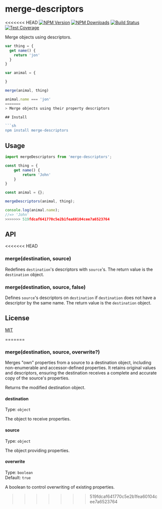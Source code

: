 # merge-descriptors

<<<<<<< HEAD
[![NPM Version][npm-image]][npm-url]
[![NPM Downloads][downloads-image]][downloads-url]
[![Build Status][travis-image]][travis-url]
[![Test Coverage][coveralls-image]][coveralls-url]

Merge objects using descriptors.

```js
var thing = {
  get name() {
    return 'jon'
  }
}

var animal = {

}

merge(animal, thing)

animal.name === 'jon'
=======
> Merge objects using their property descriptors

## Install

```sh
npm install merge-descriptors
```

## Usage

```js
import mergeDescriptors from 'merge-descriptors';

const thing = {
	get name() {
		return 'John'
	}
}

const animal = {};

mergeDescriptors(animal, thing);

console.log(animal.name);
//=> 'John'
>>>>>>> 519fdcaf641770c5e2b1fea60104cee7a6523764
```

## API

<<<<<<< HEAD
### merge(destination, source)

Redefines `destination`'s descriptors with `source`'s. The return value is the
`destination` object.

### merge(destination, source, false)

Defines `source`'s descriptors on `destination` if `destination` does not have
a descriptor by the same name. The return value is the `destination` object.

## License

[MIT](LICENSE)

[npm-image]: https://img.shields.io/npm/v/merge-descriptors.svg
[npm-url]: https://npmjs.org/package/merge-descriptors
[travis-image]: https://img.shields.io/travis/component/merge-descriptors/master.svg
[travis-url]: https://travis-ci.org/component/merge-descriptors
[coveralls-image]: https://img.shields.io/coveralls/component/merge-descriptors/master.svg
[coveralls-url]: https://coveralls.io/r/component/merge-descriptors?branch=master
[downloads-image]: https://img.shields.io/npm/dm/merge-descriptors.svg
[downloads-url]: https://npmjs.org/package/merge-descriptors
=======
### merge(destination, source, overwrite?)

Merges "own" properties from a source to a destination object, including non-enumerable and accessor-defined properties. It retains original values and descriptors, ensuring the destination receives a complete and accurate copy of the source's properties.

Returns the modified destination object.

#### destination

Type: `object`

The object to receive properties.

#### source

Type: `object`

The object providing properties.

#### overwrite

Type: `boolean`\
Default: `true`

A boolean to control overwriting of existing properties.
>>>>>>> 519fdcaf641770c5e2b1fea60104cee7a6523764
